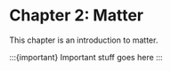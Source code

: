 # Chapter 2: Matter

This chapter is an introduction to matter.

:::{important}
Important stuff goes here
:::
